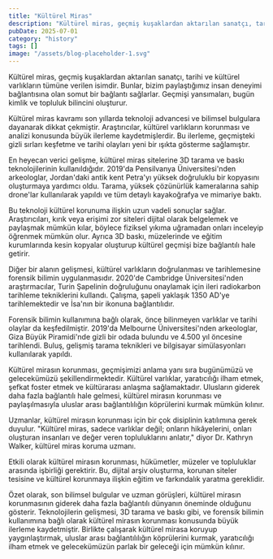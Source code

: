 ```yaml
---
title: "Kültürel Miras"
description: "Kültürel miras, geçmiş kuşaklardan aktarılan sanatçı, tarihi ve kültürel varlıkların tümüne verilen isimdir. Bunlar, bizim paylaştığımız insan deneyim..."
pubDate: 2025-07-01
category: "history"
tags: []
image: "/assets/blog-placeholder-1.svg"
---
```


Kültürel miras, geçmiş kuşaklardan aktarılan sanatçı, tarihi ve kültürel varlıkların tümüne verilen isimdir. Bunlar, bizim paylaştığımız insan deneyimi bağlantısına olan somut bir bağlantı sağlarlar. Geçmişi yansımaları, bugün kimlik ve topluluk bilincini oluşturur.

Kültürel miras kavramı son yıllarda teknoloji advancesi ve bilimsel bulgulara dayanarak dikkat çekmiştir. Araştırıcılar, kültürel varlıkların korunması ve analizi konusunda büyük ilerleme kaydetmişlerdir. Bu ilerleme, geçmişteki gizli sırları keşfetme ve tarihi olayları yeni bir ışıkta gösterme sağlamıştır.

En heyecan verici gelişme, kültürel miras sitelerine 3D tarama ve baskı teknolojilerinin kullanıldığıdır. 2019'da Pensilvanya Üniversitesi'nden arkeologlar, Jordan'daki antik kent Petra'yı yüksek doğruluklu bir kopyasını oluşturmaya yardımcı oldu. Tarama, yüksek çözünürlük kameralarına sahip drone'lar kullanılarak yapıldı ve tüm detaylı kayakoğrafya ve mimariye baktı.

Bu teknoloji kültürel korunuma ilişkin uzun vadeli sonuçlar sağlar. Araştırıcıları, kırık veya erişimi zor siteleri dijital olarak belgelemek ve paylaşmak mümkün kılar, böylece fiziksel yıkıma uğramadan onları inceleyip öğrenmek mümkün olur. Ayrıca 3D baskı, müzelerinde ve eğitim kurumlarında kesin kopyalar oluşturup kültürel geçmişi bize bağlantılı hale getirir.

Diğer bir alanın gelişmesi, kültürel varlıkların doğrulanması ve tarihlemesine forensik bilimin uygulanmasıdır. 2020'de Cambridge Üniversitesi'nden araştırmacılar, Turin Şapelinin doğruluğunu onaylamak için ileri radiokarbon tarihleme tekniklerini kullandı. Çalışma, şapeli yaklaşık 1350 AD'ye tarihlemektedir ve İsa'nın bir ikonuna bağlantılıdır.

Forensik bilimin kullanımına bağlı olarak, önce bilinmeyen varlıklar ve tarihi olaylar da keşfedilmiştir. 2019'da Melbourne Üniversitesi'nden arkeologlar, Giza Büyük Piramidi'nde gizli bir odada bulundu ve 4.500 yıl öncesine tarihlendi. Buluş, gelişmiş tarama teknikleri ve bilgisayar simülasyonları kullanılarak yapıldı.

Kültürel mirasın korunması, geçmişimizi anlama yanı sıra bugünümüzü ve gelecekümüzü şekillendirmektedir. Kültürel varlıklar, yaratıcılığı ilham etmek, şefkat foster etmek ve kültürarası anlaşma sağlamaktadır. Ulusların giderek daha fazla bağlantılı hale gelmesi, kültürel mirasın korunması ve paylaşılmasıyla uluslar arası bağlantılılığın köprülerini kurmak mümkün kılınır.

Uzmanlar, kültürel mirasın korunması için bir çok disiplinin katılımına gerek duyulur. "Kültürel miras, sadece varlıklar değil; onların hikâyelerini, onları oluşturan insanları ve değer veren topluluklarını anlatır," diyor Dr. Kathryn Walker, kültürel miras koruma uzmanı.

Etkili olarak kültürel mirasın korunması, hükümetler, müzeler ve topluluklar arasında işbirliği gerektirir. Bu, dijital arşiv oluşturma, korunan siteler tesisine ve kültürel korunmaya ilişkin eğitim ve farkındalık yaratma gereklidir.

Özet olarak, son bilimsel bulgular ve uzman görüşleri, kültürel mirasın korunmasının giderek daha fazla bağlantılı dünyanın öneminde olduğunu gösterir. Teknolojilerin gelişmesi, 3D tarama ve baskı gibi, ve forensik bilimin kullanımına bağlı olarak kültürel mirasın korunması konusunda büyük ilerleme kaydetmiştir. Birlikte çalışarak kültürel mirasa koruyup yaygınlaştırmak, uluslar arası bağlantılılığın köprülerini kurmak, yaratıcılığı ilham etmek ve gelecekümüzün parlak bir geleceği için mümkün kılınır.